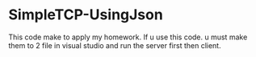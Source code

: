 # SimpleTCP-UsingJson
This code make to apply my homework.
If u use this code. u must make them to 2 file in visual studio and run the server first then client.
